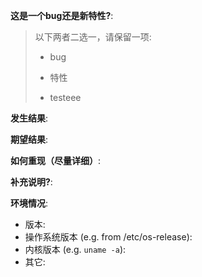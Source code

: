 **这是一个bug还是新特性?**:

> 以下两者二选一，请保留一项: 
>
> - bug
>
> - 特性
> 
> - testeee


**发生结果**:

**期望结果**:

**如何重现（尽量详细）**:

**补充说明?**:

**环境情况**:
- 版本:
- 操作系统版本 (e.g. from /etc/os-release):
- 内核版本 (e.g. `uname -a`):
- 其它:
